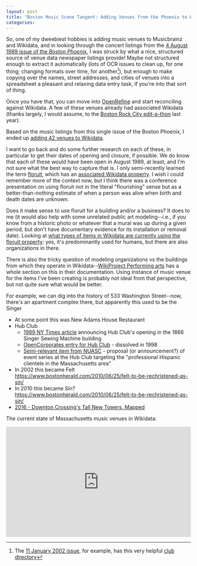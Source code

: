 ```yaml
---
layout: post
title: "Boston Music Scene Tangent: Adding Venues from the Phoenix to Wikidata"
categories:
---
```


So, one of my dweebiest hobbies is adding music venues to Musicbrainz and Wikidata, and in looking through the concert listings from the [4 August 1989 issue of the _Boston Phoenix_](https://archive.org/details/sim_boston-phoenix_august-04-10-1989_18_31/page/n87), I was struck by what a nice, structured source of venue data newspaper listings provide! Maybe not structured enough to extract it automatically (lots of OCR issues to clean up, for one thing; changing formats over time, for another[^1]), but enough to make copying over the names, street addresses, and cities of venues into a spreadsheet a pleasant and relaxing data entry task, if you're into that sort of thing.

Once you have that, you can move into [OpenRefine](https://openrefine.org/) and start reconciling against Wikidata. A few of these venues already had associated Wikidata (thanks largely, I would assume, to the [Boston Rock City edit-a-thon](https://www.wikidata.org/wiki/Wikidata:WikiProject_Linked_Data_for_Production/Arthur_Freedman_Collection_Project) last year).

Based on the music listings from this single issue of the Boston Phoenix, I ended up [adding 42 venues to Wikidata](https://editgroups.toolforge.org/b/OR/7097365728c/). 

I want to go back and do some further research on each of these, in particular to get their dates of opening and closure, if possible. We do know that each of these would have been open in August 1989, at least, and I'm not sure what the best way to capture that is. I only semi-recently learned the term [floruit](https://en.wikipedia.org/wiki/Floruit), which has an [associated Wikidata property](https://www.wikidata.org/wiki/Property:P1317). I wish I could remember more of the context now, but I think there was a conference presentation on using floruit not in the literal "flourishing" sense but as a better-than-nothing estimate of when a person was alive when birth and death dates are unknown. 

Does it make sense to use floruit for a building and/or a business? It does to me (it would also help with some unrelated public art modeling--i.e., if you know from a historic photo or whatever that a mural was up during a given period, but don't have documentary evidence for its installation or removal date). Looking at [what types of items in Wikidata are currently using the floruit property](https://w.wiki/5BLD): yes, it's predominantly used for humans, but there are also organizations in there. 

There is also the tricky question of modeling organizations vs the buildings from which they operate in Wikidata--[WikiProject Performing arts](https://www.wikidata.org/wiki/Wikidata:WikiProject_Performing_arts/Data_structure/Data_modelling_issues#Items_confounding_architectural_structures_and_organizations) has a whole section on this in their documentation. Using instance of music venue for the items I've been creating is probably not ideal from that perspective, but not quite sure what would be better.

For example, we can dig into the history of 533 Washington Street--now, there's an apartment complex there, but apparently this used to be the Singer 

- At some point this was New Adams House Restaurant 
- Hub Club
    - [1989 NY Times article](https://www.nytimes.com/1989/04/06/garden/currents-new-york-primitivism-in-boston.html) announcing Hub Club's opening in the 1866 Singer Sewing Machine building
    - [OpenCorporates entry for Hub Club](https://opencorporates.com/companies/us_ma/042895285) - dissolved in 1998
    - [Semi-relevant item from NUASC](https://repository.library.northeastern.edu/files/neu:276398) - proposal (or announcement?) of event series at the Hub Club targeting the "professional Hispanic clientele in the Massachusetts area"
- In 2002 this became Felt https://www.bostonherald.com/2010/06/25/felt-to-be-rechristened-as-sin/
- In 2010 this became Sin? https://www.bostonherald.com/2010/06/25/felt-to-be-rechristened-as-sin/
- [2016 - Downton Crossing's Tall New Towers, Mapped](https://boston.curbed.com/maps/downtown-crossing-new-towers-mapped)


The current state of Massachusetts music venues in Wikidata:
<iframe style="border: none; width: 100%; height: 300px;" src="https://query.wikidata.org/embed.html#%23title%3A%20Music%20venues%20in%20Massachusetts%0A%23defaultView%3AMap%7B%22markercluster%22%3A%22true%22%7D%0A%0ASELECT%20%3Fmusic_venue%20%3Fmusic_venueLabel%20%0A%28group_concat%28distinct%20%3FlocationLabel%3B%20separator%3D%22%3B%20%22%29%20as%20%3Flocations%29%20%0A%28sample%28%3Fcoords%29%20as%20%3Fcoords%29%20%0AWHERE%20%7B%0A%20%20%20hint%3AQuery%20hint%3Aoptimizer%20%22None%22.%0A%20%20%20%20%3Fmusic_venue%20wdt%3AP131%2B%20wd%3AQ771%3B%0A%20%20%20%20%20%20%20%20%20%20wdt%3AP31%2Fwdt%3AP279%2a%20wd%3AQ8719053%3B%0A%20%20%20%20%20%20%20%20%20%20wdt%3AP131%20%3Flocation.%0A%20%20%20%20OPTIONAL%7B%3Fmusic_venue%20wdt%3AP625%20%3Fcoords%7D%0A%20%20%20%20SERVICE%20wikibase%3Alabel%20%7B%20%0A%20%20%20%20%20%20%20%20bd%3AserviceParam%20wikibase%3Alanguage%20%22%5BAUTO_LANGUAGE%5D%2Cen%22.%20%0A%20%20%20%20%20%20%20%20%3Flocation%20rdfs%3Alabel%20%3FlocationLabel.%0A%20%20%20%20%20%20%20%20%3Fmusic_venue%20rdfs%3Alabel%20%3Fmusic_venueLabel.%7D%0A%7D%20group%20by%20%3Fmusic_venue%20%3Fmusic_venueLabel" referrerpolicy="origin" sandbox="allow-scripts allow-same-origin allow-popups" ></iframe>

[^1]: The [11 January 2002 issue](https://archive.org/details/sim_boston-phoenix_january-11-17-2002_31_2/), for example, has this very helpful [club directory](https://archive.org/details/sim_boston-phoenix_january-11-17-2002_31_2/page/n45/)